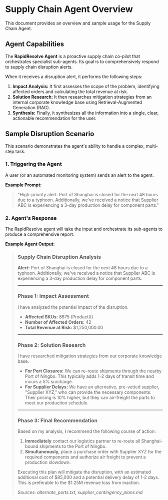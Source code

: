 # Supply Chain Agent Overview

This document provides an overview and sample usage for the Supply Chain Agent.

## Agent Capabilities

The **RapidResolve Agent** is a proactive supply chain co-pilot that orchestrates specialist sub-agents. Its goal is to comprehensively respond to supply chain disruption alerts.

When it receives a disruption alert, it performs the following steps:
1.  **Impact Analysis:** It first assesses the scope of the problem, identifying affected orders and calculating the total revenue at risk.
2.  **Solution Research:** It then researches mitigation strategies from an internal corporate knowledge base using Retrieval-Augmented Generation (RAG).
3.  **Synthesis:** Finally, it synthesizes all the information into a single, clear, actionable recommendation for the user.

## Sample Disruption Scenario

This scenario demonstrates the agent's ability to handle a complex, multi-step task.

### 1. Triggering the Agent

A user (or an automated monitoring system) sends an alert to the agent.

**Example Prompt:**
> "High-priority alert: Port of Shanghai is closed for the next 48 hours due to a typhoon. Additionally, we've received a notice that Supplier ABC is experiencing a 3-day production delay for component parts."

### 2. Agent's Response

The RapidResolve agent will take the input and orchestrate its sub-agents to produce a comprehensive report.

**Example Agent Output:**

> ### Supply Chain Disruption Analysis
>
> **Alert:** Port of Shanghai is closed for the next 48 hours due to a typhoon. Additionally, we've received a notice that Supplier ABC is experiencing a 3-day production delay for component parts.
>
> ---
>
> ### **Phase 1: Impact Assessment**
>
> I have analyzed the potential impact of the disruption.
>
> *   **Affected SKUs:** 8675 (ProductX)
> *   **Number of Affected Orders:** 42
> *   **Total Revenue at Risk:** $1,250,000.00
>
> ---
>
> ### **Phase 2: Solution Research**
>
> I have researched mitigation strategies from our corporate knowledge base.
>
> *   **For Port Closures:** We can re-route shipments through the nearby Port of Ningbo. This typically adds 1-2 days of transit time and incurs a 5% surcharge.
> *   **For Supplier Delays:** We have an alternative, pre-vetted supplier, "Supplier XYZ," who can provide the necessary components. Their pricing is 10% higher, but they can air-freight the parts to meet our production schedule.
>
> ---
>
> ### **Phase 3: Final Recommendation**
>
> Based on my analysis, I recommend the following course of action:
>
> 1.  **Immediately** contact our logistics partner to re-route all Shanghai-bound shipments to the Port of Ningbo.
> 2.  **Simultaneously,** place a purchase order with Supplier XYZ for the required components and authorize air freight to prevent a production slowdown.
>
> Executing this plan will mitigate the disruption, with an estimated additional cost of $85,000 and a potential delivery delay of 1-2 days. This is preferable to the $1.25M revenue loss from inaction.
>
> *Sources: alternate_ports.txt, supplier_contingency_plans.md*
